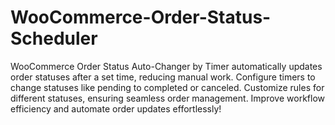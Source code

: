 # WooCommerce-Order-Status-Scheduler
WooCommerce Order Status Auto-Changer by Timer automatically updates order statuses after a set time, reducing manual work. Configure timers to change statuses like pending to completed or canceled. Customize rules for different statuses, ensuring seamless order management. Improve workflow efficiency and automate order updates effortlessly!
